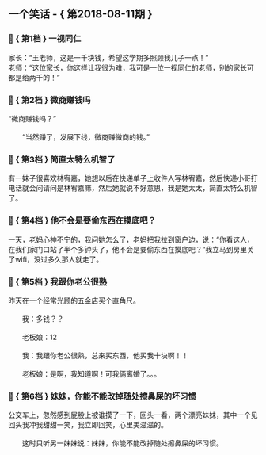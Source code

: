 ## 一个笑话 - { 第2018-08-11期 }
</hr>

### :jack_o_lantern: { 第1档 } 一视同仁
家长：“王老师，这是一千块钱，希望这学期多照顾我儿子一点！”<br/>老师：“这位家长，你这样让我很为难，我可是一位一视同仁的老师，别的家长可都是给两千的！”


### :jack_o_lantern: { 第2档 } 微商赚钱吗
“微商赚钱吗？”<br/><br/>　　“当然赚了，发展下线，微商赚微商的钱。”


### :jack_o_lantern: { 第3档 } 简直太特么机智了
有一妹子很喜欢林宥嘉，她想以后在快递单子上收件人写林宥嘉，然后快递小哥打电话就会问请问是林宥嘉嘛，然后她就说不好意思，我是她太太，简直太特么机智了。


### :jack_o_lantern: { 第4档 } 他不会是要偷东西在摸底吧？
一天，老妈心神不宁的，我问她怎么了，老妈把我拉到窗户边，说：“你看这人，在我们家门口站了半个多钟头了，他不会是要偷东西在摸底吧？”我立马到房里关了wifi，没过多久那人就走了。


### :jack_o_lantern: { 第5档 } 我跟你老公很熟
昨天在一个经常光顾的五金店买个直角尺。<br/><br/>　　我：多钱？？<br/><br/>　　老板娘：12<br/><br/>　　我：我跟你老公很熟，总来买东西，他买我十块啊！！<br/><br/>　　老板娘：是啊，我知道啊！可我俩离婚了。。。


### :jack_o_lantern: { 第6档 } 妹妹，你能不能改掉随处擦鼻屎的坏习惯
公交车上，忽然感到屁股上被谁摸了一下，回头一看，两个漂亮妹妹，其中一个见回头我冲我甜甜一笑，我立即回笑，心里美滋滋的。<br/><br/>　　这时只听另一妹妹说：妹妹，你能不能改掉随处擦鼻屎的坏习惯。

